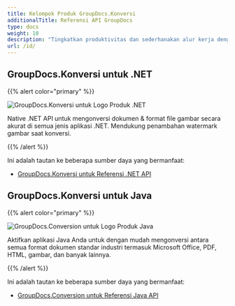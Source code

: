 ```yaml
---
title: Kelompok Produk GroupDocs.Konversi
additionalTitle: Referensi API GroupDocs
type: docs
weight: 10
description: "Tingkatkan produktivitas dan sederhanakan alur kerja dengan API konversi dokumen batch cepat di semua aplikasi lintas platform"
url: /id/
---
```


## GroupDocs.Konversi untuk .NET

{{% alert color="primary" %}} 

![GroupDocs.Konversi untuk Logo Produk .NET](../gdocs_net.png)

Native .NET API untuk mengonversi dokumen & format file gambar secara akurat di semua jenis aplikasi .NET. Mendukung penambahan watermark gambar saat konversi.

{{% /alert %}} 

Ini adalah tautan ke beberapa sumber daya yang bermanfaat:

- [GroupDocs.Konversi untuk Referensi .NET API](/conversion/id/net/)


## GroupDocs.Konversi untuk Java

{{% alert color="primary" %}}

![GroupDocs.Conversion untuk Logo Produk Java](../gdocs_java.png)

Aktifkan aplikasi Java Anda untuk dengan mudah mengonversi antara semua format dokumen standar industri termasuk Microsoft Office, PDF, HTML, gambar, dan banyak lainnya.

{{% /alert %}}

Ini adalah tautan ke beberapa sumber daya yang bermanfaat:

- [GroupDocs.Conversion untuk Referensi Java API](/conversion/java/)
